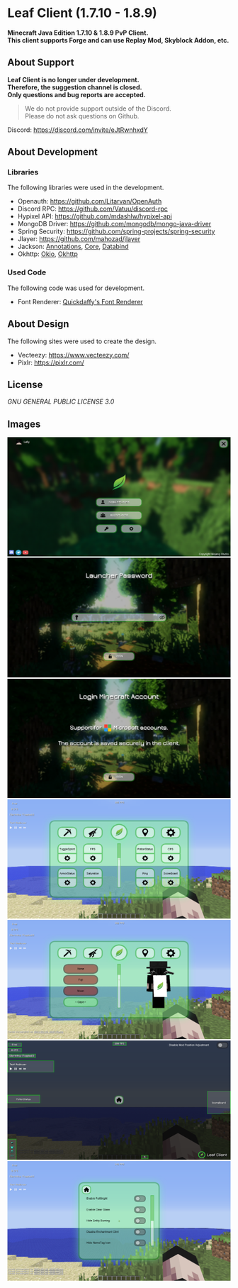 # Leaf Client (1.7.10 - 1.8.9)
**Minecraft Java Edition 1.7.10 &amp; 1.8.9 PvP Client.**  
**This client supports Forge and can use Replay Mod, Skyblock Addon, etc.**
## About Support
**Leaf Client is no longer under development.**  
**Therefore, the suggestion channel is closed.**  
**Only questions and bug reports are accepted.**  

> We do not provide support outside of the Discord.  
> Please do not ask questions on Github.  

Discord: https://discord.com/invite/eJtRwnhxdY
## About Development
### Libraries
The following libraries were used in the development.  

- Openauth: https://github.com/Litarvan/OpenAuth
- Discord RPC: https://github.com/Vatuu/discord-rpc
- Hypixel API: https://github.com/mdashlw/hypixel-api
- MongoDB Driver: https://github.com/mongodb/mongo-java-driver
- Spring Security: https://github.com/spring-projects/spring-security
- Jlayer: https://github.com/mahozad/jlayer
- Jackson: [Annotations](https://github.com/FasterXML/jackson-annotations), [Core](https://github.com/FasterXML/jackson-core), [Databind](https://github.com/FasterXML/jackson-databind)
- Okhttp: [Okio](https://github.com/square/okio), [Okhttp](https://github.com/square/okhttp)

### Used Code
The following code was used for development.  

- Font Renderer: [Quickdaffy's Font Renderer](https://www.youtube.com/watch?v=w0hHF2wMBB0&t=105s)

## About Design
The following sites were used to create the design.  

- Vecteezy: https://www.vecteezy.com/
- Pixlr: https://pixlr.com/

## License

*GNU GENERAL PUBLIC LICENSE 3.0*

## Images
![Main Screen](images/titlescreen.png)
![Passward Screen](images/passward.png)
![Login Screen](images/login.png)
![Mod Setting Screen](images/mod.png)
![Cosmetic Setting Screen](images/cosmetic.png)
![Hud Editor Screen](images/hudeditor.png)
![Client Setting Screen](images/setting.png)
